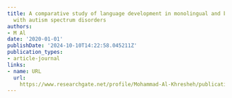 ```yaml
---
title: A comparative study of language development in monolingual and bilingual children
  with autism spectrum disorders
authors:
- M Al
date: '2020-01-01'
publishDate: '2024-10-10T14:22:58.045211Z'
publication_types:
- article-journal
links:
- name: URL
  url: 
    https://www.researchgate.net/profile/Mohammad-Al-Khresheh/publication/343858711_A_Comparative_Study_of_Language_Development_in_Monolingual_and_Bilingual_Children_with_Autism_Spectrum_Disorders/links/5f4525b7a6fdcccc43ff4664/A-Comparative-Study-of-Language
---
```


